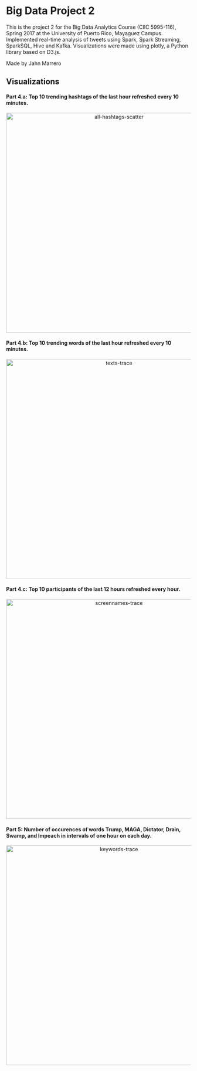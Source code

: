 # Big Data Project 2
This is the project 2 for the Big Data Analytics Course (CIIC 5995-116), Spring 2017 at the University of Puerto Rico, Mayaguez Campus. Implemented real-time analysis of tweets using Spark, Spark Streaming, SparkSQL, Hive and Kafka. Visualizations were made using plotly, a Python library based on D3.js.

Made by Jahn Marrero

## Visualizations  

#### Part 4.a: Top 10 trending hashtags of the last hour refreshed every 10 minutes.
<div>
    <a href="https://plot.ly/~andresher/10/?share_key=hLnQy9Dv8IaGQAVCQBxkbX" target="_blank" title="all-hashtags-scatter" style="display: block; text-align: center;"><img src="https://plot.ly/~andresher/10.png?share_key=hLnQy9Dv8IaGQAVCQBxkbX" alt="all-hashtags-scatter" style="max-width: 100%;width: 600px;"  width="600" onerror="this.onerror=null;this.src='https://plot.ly/404.png';" /></a>
    <script data-plotly="andresher:10" sharekey-plotly="hLnQy9Dv8IaGQAVCQBxkbX" src="https://plot.ly/embed.js" async></script>
</div>

#### Part 4.b: Top 10 trending words of the last hour refreshed every 10 minutes.
<div>
    <a href="https://plot.ly/~andresher/6/?share_key=wbsWhxY3LhuSx5uVd1A8Ki" target="_blank" title="texts-trace" style="display: block; text-align: center;"><img src="https://plot.ly/~andresher/6.png?share_key=wbsWhxY3LhuSx5uVd1A8Ki" alt="texts-trace" style="max-width: 100%;width: 600px;"  width="600" onerror="this.onerror=null;this.src='https://plot.ly/404.png';" /></a>
    <script data-plotly="andresher:6" sharekey-plotly="wbsWhxY3LhuSx5uVd1A8Ki" src="https://plot.ly/embed.js" async></script>
</div>

#### Part 4.c: Top 10 participants of the last 12 hours refreshed every hour.
<div>
    <a href="https://plot.ly/~andresher/8/?share_key=HXXv0AqgcyjQcgH7PZtP5X" target="_blank" title="screennames-trace" style="display: block; text-align: center;"><img src="https://plot.ly/~andresher/8.png?share_key=HXXv0AqgcyjQcgH7PZtP5X" alt="screennames-trace" style="max-width: 100%;width: 600px;"  width="600" onerror="this.onerror=null;this.src='https://plot.ly/404.png';" /></a>
    <script data-plotly="andresher:8" sharekey-plotly="HXXv0AqgcyjQcgH7PZtP5X" src="https://plot.ly/embed.js" async></script>
</div>

#### Part 5: Number of occurences of words Trump, MAGA, Dictator, Drain, Swamp, and Impeach in intervals of one hour on each day.
<div>
    <a href="https://plot.ly/~andresher/4/?share_key=XbFjro3vhVRG1nTDbjGir7" target="_blank" title="keywords-trace" style="display: block; text-align: center;"><img src="https://plot.ly/~andresher/4.png?share_key=XbFjro3vhVRG1nTDbjGir7" alt="keywords-trace" style="max-width: 100%;width: 600px;"  width="600" onerror="this.onerror=null;this.src='https://plot.ly/404.png';" /></a>
    <script data-plotly="andresher:4" sharekey-plotly="XbFjro3vhVRG1nTDbjGir7" src="https://plot.ly/embed.js" async></script>
</div>


